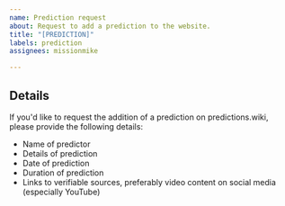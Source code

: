 ```yaml
---
name: Prediction request
about: Request to add a prediction to the website.
title: "[PREDICTION]"
labels: prediction
assignees: missionmike

---
```


## Details

If you'd like to request the addition of a prediction on predictions.wiki, please provide the following details:

- Name of predictor
- Details of prediction
- Date of prediction
- Duration of prediction
- Links to verifiable sources, preferably video content on social media (especially YouTube)
